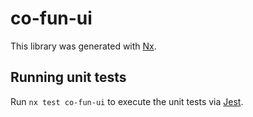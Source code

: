 # co-fun-ui

This library was generated with [Nx](https://nx.dev).

## Running unit tests

Run `nx test co-fun-ui` to execute the unit tests via [Jest](https://jestjs.io).

